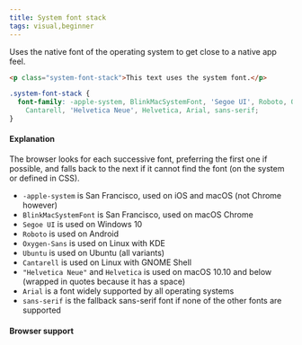 ```yaml
---
title: System font stack
tags: visual,beginner
---
```


Uses the native font of the operating system to get close to a native app feel.

```html
<p class="system-font-stack">This text uses the system font.</p>
```

```css
.system-font-stack {
  font-family: -apple-system, BlinkMacSystemFont, 'Segoe UI', Roboto, Oxygen-Sans, Ubuntu,
    Cantarell, 'Helvetica Neue', Helvetica, Arial, sans-serif;
}
```

#### Explanation

The browser looks for each successive font, preferring the first one if possible, and falls back to the next if it cannot find the font (on the system or defined in CSS).

- `-apple-system` is San Francisco, used on iOS and macOS (not Chrome however)
- `BlinkMacSystemFont` is San Francisco, used on macOS Chrome
- `Segoe UI` is used on Windows 10
- `Roboto` is used on Android
- `Oxygen-Sans` is used on Linux with KDE
- `Ubuntu` is used on Ubuntu (all variants)
- `Cantarell` is used on Linux with GNOME Shell
- `"Helvetica Neue"` and `Helvetica` is used on macOS 10.10 and below (wrapped in quotes because it has a space)
- `Arial` is a font widely supported by all operating systems
- `sans-serif` is the fallback sans-serif font if none of the other fonts are supported

#### Browser support
